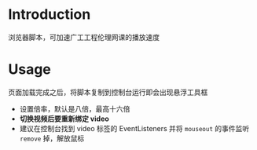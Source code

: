 # Introduction
浏览器脚本，可加速广工工程伦理网课的播放速度

# Usage
页面加载完成之后，将脚本复制到控制台运行即会出现悬浮工具框
- 设置倍率，默认是八倍，最高十六倍
- **切换视频后要重新绑定 video**
- 建议在控制台找到 video 标签的 EventListeners 并将 `mouseout` 的事件监听 `remove` 掉，解放鼠标
